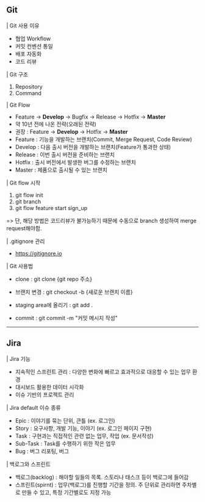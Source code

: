 ## Git

| Git 사용 이유

- 협업  Workflow
- 커밋 컨벤션 통일
- 배포 자동화
- 코드 리뷰



| Git  구조

1. Repository
2. Command



| Git Flow

- Feature -> **Develop** -> Bugfix -> Release -> Hotfix -> **Master**
- 약 10년 전에 나온 전략(오래된 전략)
- 권장 : Feature -> **Develop** -> Hotfix -> **Master**
- Feature : 기능을 개발하는 브랜치(Commit, Merge Request, Code Review)
- Develop : 다음 출시 버전을 개발하는 브랜치(Feature가 통과한 상태)
- Release : 이번 출시 버전을 준비하는 브랜치
- Hotfix : 출시 버전에서 발생한 버그를 수정하는 브랜치
- Master : 제품으로 출시될 수 있는 브랜치



| Git flow 시작

1. git flow init
2. git branch
3. git flow feature start sign_up

=> 단, 해당 방법은 코드리뷰가 불가능하기 때문에 수동으로 branch 생성하여 merge request해야함.



| .gitignore 관리

- https://gitignore.io



| Git 사용법

- clone : git clone {git repo 주소}

- 브랜치 변경 : git checkout -b {새로운 브랜치 이름}
- staging area에 올리기 : git add .
- commit : git commit -m "커밋 메시지 작성"





-----





## Jira

| Jira 기능

- 지속적인 스프린트 관리 : 다양한 변화에 빠르고 효과적으로 대응할 수 있는 업무 환경
- 대시보드 활용한 데이터 시각화
- 이슈 기반의 프로젝트 관리



| Jira default 이슈 종류

- Epic : 이야기를 묶는 단위, 큰틀 (ex. 로그인)
- Story : 요구사항, 개발 기능, 이야기 (ex. 로그인 페이지 구현)
- Task : 구현과는 직접적인 관련 없는 업무, 작업 (ex. 문서작성)
- Sub-Task : Task를 수행하기 위한 작은 업무
- Bug : 버그 리포팅, 버그



| 백로그와 스프린트

- 백로그(backlog) : 해야할 일들의 목록. 스토리나 태스크 등이 백로그에 들어감
- 스프린트(spirnt) : 업무(백로그)를 진행할 기간을 정의. 주 단위로 관리하면 주차별로 만들 수 있고, 특정 기간별로도 지정 가능

